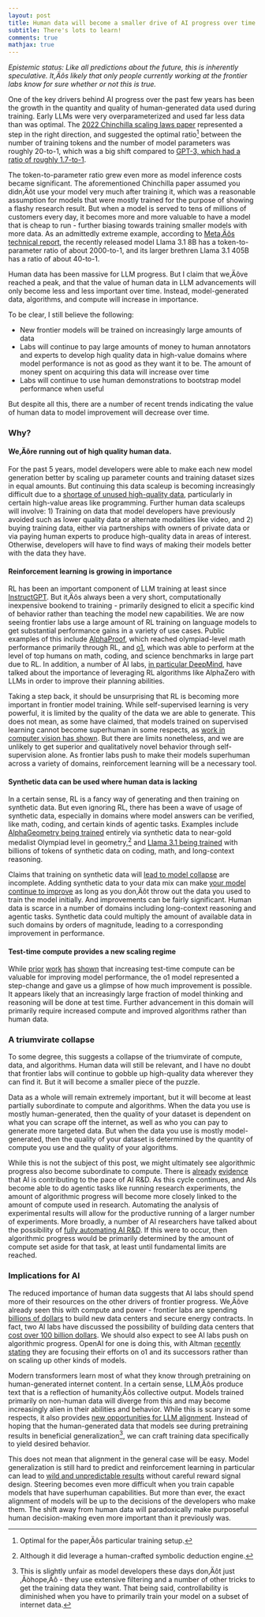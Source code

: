 ```yaml
---
layout: post
title: Human data will become a smaller drive of AI progress over time
subtitle: There's lots to learn!
comments: true
mathjax: true
---
```


*Epistemic status: Like all predictions about the future, this is inherently speculative. It‚Äôs likely that only people currently working at the frontier labs know for sure whether or not this is true.*

One of the key drivers behind AI progress over the past few years has been the growth in the quantity and quality of human-generated data used during training. Early LLMs were very overparameterized and used far less data than was optimal. The [2022 Chinchilla scaling laws paper](https://arxiv.org/abs/2203.15556) represented a step in the right direction, and suggested the optimal ratio[^1] between the number of training tokens and the number of model parameters was roughly 20-to-1, which was a big shift compared to [GPT-3, which had a ratio of roughly 1.7-to-1](https://arxiv.org/pdf/2005.14165).

The token-to-parameter ratio grew even more as model inference costs became significant. The aforementioned Chinchilla paper assumed you didn‚Äôt use your model very much after training it, which was a reasonable assumption for models that were mostly trained for the purpose of showing a flashy research result. But when a model is served to tens of millions of customers every day, it becomes more and more valuable to have a model that is cheap to run \- further biasing towards training smaller models with more data. As an admittedly extreme example, according to [Meta‚Äôs technical report](https://ai.meta.com/research/publications/the-llama-3-herd-of-models/), the recently released model Llama 3.1 8B has a token-to-parameter ratio of about 2000-to-1, and its larger brethren Llama 3.1 405B has a ratio of about 40-to-1.

Human data has been massive for LLM progress. But I claim that we‚Äôve reached a peak, and that the value of human data in LLM advancements will only become less and less important over time. Instead, model-generated data, algorithms, and compute will increase in importance.

To be clear, I still believe the following:

- New frontier models will be trained on increasingly large amounts of data  
- Labs will continue to pay large amounts of money to human annotators and experts to develop high quality data in high-value domains where model performance is not as good as they want it to be. The amount of money spent on acquiring this data will increase over time  
- Labs will continue to use human demonstrations to bootstrap model performance when useful

But despite all this, there are a number of recent trends indicating the value of human data to model improvement will decrease over time.

### Why?

#### We‚Äôre running out of high quality human data. 

For the past 5 years, model developers were able to make each new model generation better by scaling up parameter counts and training dataset sizes in equal amounts. But continuing this data scaleup is becoming increasingly difficult due to a [shortage of unused high-quality data](https://www.bloomberg.com/news/articles/2024-11-13/openai-google-and-anthropic-are-struggling-to-build-more-advanced-ai?sref=qStSw5ze), particularly in certain high-value areas like programming. Further human data scaleups will involve: 1\) Training on data that model developers have previously avoided such as lower quality data or alternate modalities like video, and 2\) buying training data, either via partnerships with owners of private data or via paying human experts to produce high-quality data in areas of interest. Otherwise, developers will have to find ways of making their models better with the data they have.

#### Reinforcement learning is growing in importance 

RL has been an important component of LLM training at least since [InstructGPT](https://arxiv.org/abs/2203.02155). But it‚Äôs always been a very short, computationally inexpensive bookend to training \- primarily designed to elicit a specific kind of behavior rather than teaching the model new capabilities. We are now seeing frontier labs use a large amount of RL training on language models to get substantial performance gains in a variety of use cases. Public examples of this include [AlphaProof](https://deepmind.google/discover/blog/ai-solves-imo-problems-at-silver-medal-level/), which reached olympiad-level math performance primarily through RL, and [o1](https://openai.com/index/learning-to-reason-with-llms/), which was able to perform at the level of top humans on math, coding, and science benchmarks in large part due to RL. In addition, a number of AI labs, [in particular DeepMind](https://www.dwarkeshpatel.com/p/demis-hassabis), have talked about the importance of leveraging RL algorithms like AlphaZero with LLMs in order to improve their planning abilities.

Taking a step back, it should be unsurprising that RL is becoming more important in frontier model training. While self-supervised learning is very powerful, it is limited by the quality of the data we are able to generate. This does not mean, as some have claimed, that models trained on supervised learning cannot become superhuman in some respects, as [work in computer vision has shown](https://arxiv.org/abs/1502.01852). But there are limits nonetheless, and we are unlikely to get superior and qualitatively novel behavior through self-supervision alone. As frontier labs push to make their models superhuman across a variety of domains, reinforcement learning will be a necessary tool.

#### Synthetic data can be used where human data is lacking

In a certain sense, RL is a fancy way of generating and then training on synthetic data. But even ignoring RL, there has been a wave of usage of synthetic data, especially in domains where model answers can be verified, like math, coding, and certain kinds of agentic tasks. Examples include [AlphaGeometry being trained](https://deepmind.google/discover/blog/alphageometry-an-olympiad-level-ai-system-for-geometry/) entirely via synthetic data to near-gold medalist Olympiad level in geometry,[^2] and [Llama 3.1 being trained](https://scontent-bos5-1.xx.fbcdn.net/v/t39.2365-6/463020162_522238820565582_8192401983671993921_n.pdf?_nc_cat=108&ccb=1-7&_nc_sid=3c67a6&_nc_ohc=GTtSaS8zepoQ7kNvgHfeJHL&_nc_zt=14&_nc_ht=scontent-bos5-1.xx&_nc_gid=AKmumxcW6_wxf2C_3XmyGIp&oh=00_AYDREeIaP8IcnUe1FUwkZFm9gOXmoCFlPnM6lG0IIRpdFQ&oe=671A47D9) with billions of tokens of synthetic data on coding, math, and long-context reasoning.

Claims that training on synthetic data will [lead to model collapse](https://www.nature.com/articles/s41586-024-07566-y) are incomplete. Adding synthetic data to your data mix can make [your model continue to improve](https://arxiv.org/abs/2410.16713) as long as you don‚Äôt throw out the data you used to train the model initially. And improvements can be fairly significant. Human data is scarce in a number of domains including long-context reasoning and agentic tasks. Synthetic data could multiply the amount of available data in such domains by orders of magnitude, leading to a corresponding improvement in performance.

#### Test-time compute provides a new scaling regime

While [prior](https://arxiv.org/abs/2407.21787) [work](https://arxiv.org/pdf/2406.07394) [has](https://arxiv.org/abs/2408.06195) [shown](https://arxiv.org/pdf/2406.06592) that increasing test-time compute can be valuable for improving model performance, the o1 model represented a step-change and gave us a glimpse of how much improvement is possible. It appears likely that an increasingly large fraction of model thinking and reasoning will be done at test time. Further advancement in this domain will primarily require increased compute and improved algorithms rather than human data.

### A triumvirate collapse

To some degree, this suggests a collapse of the triumvirate of compute, data, and algorithms. Human data will still be relevant, and I have no doubt that frontier labs will continue to gobble up high-quality data wherever they can find it. But it will become a smaller piece of the puzzle. 

Data as a whole will remain extremely important, but it will become at least partially subordinate to compute and algorithms. When the data you use is mostly human-generated, then the quality of your dataset is dependent on what you can scrape off the internet, as well as who you can pay to generate more targeted data. But when the data you use is mostly model-generated, then the quality of your dataset is determined by the quantity of compute you use and the quality of your algorithms.

While this is not the subject of this post, we might ultimately see algorithmic progress also become subordinate to compute. There is [already](https://www.theinformation.com/articles/anthropic-says-its-chatbot-could-alter-its-hiring-plans?rc=qcqkcj) [evidence](https://finance.yahoo.com/news/over-25-google-code-now-151413292.html) that AI is contributing to the pace of AI R\&D. As this cycle continues, and AIs become able to do agentic tasks like running research experiments, the amount of algorithmic progress will become more closely linked to the amount of compute used in research. Automating the analysis of experimental results will allow for the productive running of a larger number of experiments. More broadly, a number of AI researchers have talked about the possibility of [fully automating AI R\&D](https://epochai.org/blog/interviewing-ai-researchers-on-automation-of-ai-rnd). If this were to occur, then algorithmic progress would be primarily determined by the amount of compute set aside for that task, at least until fundamental limits are reached.

### Implications for AI

The reduced importance of human data suggests that AI labs should spend more of their resources on the other drivers of frontier progress. We‚Äôve already seen this with compute and power \- frontier labs are spending [billions of dollars](https://www.forbes.com/sites/emilsayegh/2024/09/30/the-billion-dollar-ai-gamble-data-centers-as-the-new-high-stakes-game/) to build new data centers and secure energy contracts. In fact, two AI labs have discussed the possibility of building data centers that [cost over 100 billion dollars](https://www.theinformation.com/articles/two-ai-developers-are-plotting-125-billion-supercomputers?rc=qcqkcj). We should also expect to see AI labs push on algorithmic progress. OpenAI for one is doing this, with Altman [recently stating](https://www.reddit.com/r/ChatGPT/comments/1ggixzy/comment/luq1716/) they are focusing their efforts on o1 and its successors rather than on scaling up other kinds of models.

Modern transformers learn most of what they know through pretraining on human-generated internet content. In a certain sense, LLM‚Äôs produce text that is a reflection of humanity‚Äôs collective output. Models trained primarily on non-human data will diverge from this and may become increasingly alien in their abilities and behavior. While this is scary in some respects, it also provides [new opportunities for LLM alignment](https://www.beren.io/2024-05-11-Alignment-in-the-Age-of-Synthetic-Data/). Instead of hoping that the human-generated data that models see during pretraining results in beneficial generalization[^3], we can craft training data specifically to yield desired behavior. 

This does not mean that alignment in the general case will be easy. Model generalization is still hard to predict and reinforcement learning in particular can lead to [wild and unpredictable results](https://deepmind.google/discover/blog/specification-gaming-the-flip-side-of-ai-ingenuity/) without careful reward signal design. Steering becomes even more difficult when you train capable models that have superhuman capabilities. But more than ever, the exact alignment of models will be up to the decisions of the developers who make them. The shift away from human data will paradoxically make purposeful human decision-making even more important than it previously was.

[^1]:  Optimal for the paper‚Äôs particular training setup.

[^2]:  Although it did leverage a human-crafted symbolic deduction engine.

[^3]:  This is slightly unfair as model developers these days don‚Äôt just ‚Äòhope‚Äô \- they use extensive filtering and a number of other tricks to get the training data they want. That being said, controllability is diminished when you have to primarily train your model on a subset of internet data.
